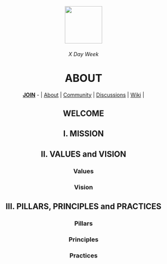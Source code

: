 <div align="center">
  <img height="100" src="https://images.unsplash.com/photo-1633526543814-9718c8922b7a?ixlib=rb-4.0.3&ixid=MnwxMjA3fDB8MHxwaG90by1wYWdlfHx8fGVufDB8fHx8&auto=format&fit=crop&w=1740&q=80"/>
  <h6>X Day Week</h6>
  <h1>ABOUT</h1>
  <p></p>
  <a href="https://github.com/xdayweek/.github/blob/main/JOIN.md"><b>JOIN</b></a> - | <a href="https://github.com/xdayweek/.github">About</a> | <a href="https://github.com/xdayweek/community">Community</a> | <a href="https://github.com/orgs/xdayweek/discussions">Discussions</a> | <a href="https://github.com/xdayweek/community/wiki">Wiki</a>  | 
  
<h2>WELCOME</h2>

<h2>I. MISSION</h2>

<h2>II. VALUES and VISION</h2>

  <h3>Values</h3>
  <h3>Vision</h3>

<h2>III. PILLARS, PRINCIPLES and PRACTICES</h2>
  <h3>Pillars</h3>
  <h3>Principles</h3>  
  <h3>Practices</h3>
  
</div>
